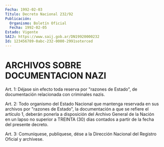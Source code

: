 ```yaml
---
Fecha: 1992-02-03
Título: Decreto Nacional 232/92
Publicación:
  Organismo: Boletín Oficial
  Fecha: 1992-02-05
Estado: Vigente
SAIJ: https://www.saij.gob.ar/DN19920000232
Id: 123456789-0abc-232-0000-2991soterced
---
```

# ARCHIVOS SOBRE DOCUMENTACION NAZI

<a id="1"></a>
Art. 1: Déjase sin efecto toda reserva por "razones de Estado", de documentación relacionada con criminales nazis.

<a id="2"></a>
Art.  2:  Todo  organismo  del  Estado  Nacional  que mantenga reservada en sus archivos por "razones de Estado", la documentación  a  que  se refiere el artículo 1, deberán ponerla  a disposición del Archivo  General  de  la  Nación  en  un  lapso  no superior  a  TREINTA  (30)  días  contados a partir de la fecha del presente decreto.

<a id="3"></a>
Art.  3: Comuníquese, publíquese, dése a la Dirección Nacional del Registro Oficial y archívese.